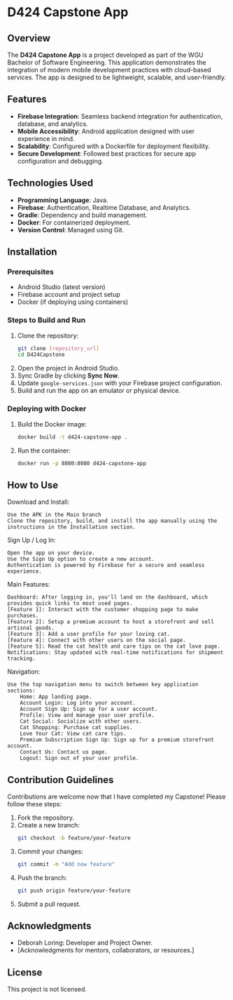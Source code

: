 # D424 Capstone App

## Overview
The **D424 Capstone App** is a project developed as part of the WGU Bachelor of Software Engineering. 
This application demonstrates the integration of modern mobile development practices with cloud-based services. 
The app is designed to be lightweight, scalable, and user-friendly.

## Features
- **Firebase Integration**: Seamless backend integration for authentication, database, and analytics.
- **Mobile Accessibility**: Android application designed with user experience in mind.
- **Scalability**: Configured with a Dockerfile for deployment flexibility.
- **Secure Development**: Followed best practices for secure app configuration and debugging.

## Technologies Used
- **Programming Language**: Java.
- **Firebase**: Authentication, Realtime Database, and Analytics.
- **Gradle**: Dependency and build management.
- **Docker**: For containerized deployment.
- **Version Control**: Managed using Git.

## Installation
### Prerequisites
- Android Studio (latest version)
- Firebase account and project setup
- Docker (if deploying using containers)

### Steps to Build and Run
1. Clone the repository:
   ```bash
   git clone [repository_url]
   cd D424Capstone
   ```
2. Open the project in Android Studio.
3. Sync Gradle by clicking **Sync Now**.
4. Update `google-services.json` with your Firebase project configuration.
5. Build and run the app on an emulator or physical device.

### Deploying with Docker
1. Build the Docker image:
   ```bash
   docker build -t d424-capstone-app .
   ```
2. Run the container:
   ```bash
   docker run -p 8080:8080 d424-capstone-app
   ```

## How to Use
Download and Install:

    Use the APK in the Main branch
    Clone the repository, build, and install the app manually using the instructions in the Installation section.

Sign Up / Log In:

    Open the app on your device.
    Use the Sign Up option to create a new account.
    Authentication is powered by Firebase for a secure and seamless experience.

Main Features:

    Dashboard: After logging in, you'll land on the dashboard, which provides quick links to most used pages.
    [Feature 1]: Interact with the customer shopping page to make purchases.
    [Feature 2]: Setup a premium account to host a storefront and sell artisnal goods.
    [Feature 3]: Add a user profile for your loving cat.
    [Feature 4]: Connect with other users on the social page.
    [Feature 5]: Read the cat health and care tips on the cat love page.
    Notifications: Stay updated with real-time notifications for shipment tracking.

Navigation:

    Use the top navigation menu to switch between key application sections:
        Home: App landing page.
        Account Login: Log into your account.
        Account Sign Up: Sign up for a user account.
        Profile: View and manage your user profile.
        Cat Social: Socialize with other users.
        Cat Shopping: Purchase cat supplies.
        Love Your Cat: View cat care tips.
        Premium Subscription Sign Up: Sign up for a premium storefront account.
        Contact Us: Contact us page.
        Logout: Sign out of your user profile.

## Contribution Guidelines
Contributions are welcome now that I have completed my Capstone! Please follow these steps:
1. Fork the repository.
2. Create a new branch:
   ```bash
   git checkout -b feature/your-feature
   ```
3. Commit your changes:
   ```bash
   git commit -m "Add new feature"
   ```
4. Push the branch:
   ```bash
   git push origin feature/your-feature
   ```
5. Submit a pull request.

## Acknowledgments
- Deborah Loring: Developer and Project Owner.
- [Acknowledgments for mentors, collaborators, or resources.]

## License
This project is not licensed.
